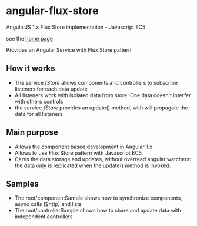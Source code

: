 # angular-flux-store
AngularJS 1.x Flux Store implementation - Javascript EC5

see the [home page](https://joaozitopolo.github.io/angular-flux-store/)

Provides an Angular Service with Flux Store pattern.

## How it works

- The service *fStore* allows components and controllers to subscribe listeners for each data update
- All listeners work with isolated data from store. One data doesn't interfer with others controls
- the service *fStore* provides an update() method, with will propagate the data for all listeners

## Main purpose

- Allows the component based development in Angular 1.x
- Allows to use Flux Store pattern with Javascript EC5
- Cares the data storage and updates, without overread angular watchers: the data only is replicated when the update() method is invoked.

## Samples

- The root/componentSample shows how to synchronize components, async calls ($http) and lists
- The root/controllerSample shows how to share and update data with independent controllers

